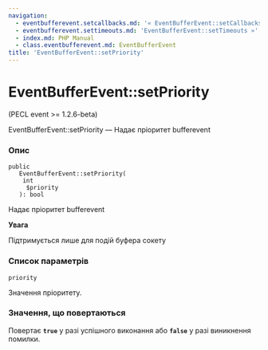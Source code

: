 ```yaml
---
navigation:
  - eventbufferevent.setcallbacks.md: '« EventBufferEvent::setCallbacks'
  - eventbufferevent.settimeouts.md: 'EventBufferEvent::setTimeouts »'
  - index.md: PHP Manual
  - class.eventbufferevent.md: EventBufferEvent
title: 'EventBufferEvent::setPriority'
---
```

# EventBufferEvent::setPriority

(PECL event >= 1.2.6-beta)

EventBufferEvent::setPriority — Надає пріоритет bufferevent

### Опис

```methodsynopsis
public
   EventBufferEvent::setPriority(
    int
     $priority
   ): bool
```

Надає пріоритет bufferevent

**Увага**

Підтримується лише для подій буфера сокету

### Список параметрів

`priority`

Значення пріоритету.

### Значення, що повертаються

Повертає **`true`** у разі успішного виконання або **`false`** у разі виникнення помилки.

